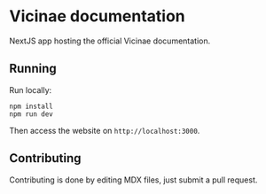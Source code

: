 # Vicinae documentation

NextJS app hosting the official Vicinae documentation.

## Running

Run locally:

```
npm install
npm run dev
```

Then access the website on `http://localhost:3000`.

## Contributing

Contributing is done by editing MDX files, just submit a pull request.
